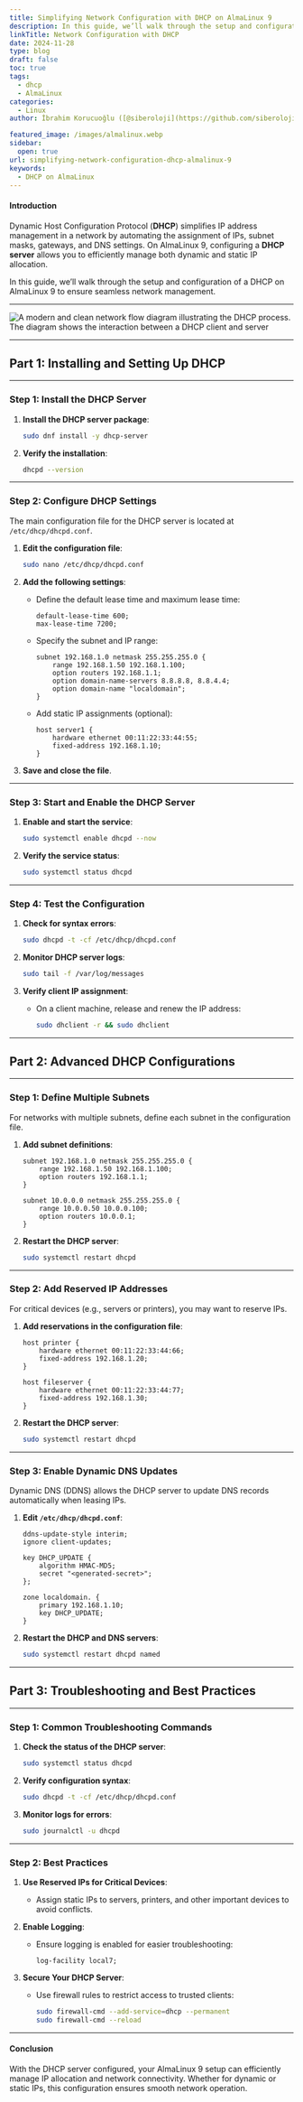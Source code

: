 ```yaml
---
title: Simplifying Network Configuration with DHCP on AlmaLinux 9
description: In this guide, we’ll walk through the setup and configuration of a DHCP on AlmaLinux 9 to ensure seamless network management.
linkTitle: Network Configuration with DHCP
date: 2024-11-28
type: blog
draft: false
toc: true
tags:
  - dhcp
  - AlmaLinux
categories:
  - Linux
author: İbrahim Korucuoğlu ([@siberoloji](https://github.com/siberoloji))

featured_image: /images/almalinux.webp
sidebar:
  open: true
url: simplifying-network-configuration-dhcp-almalinux-9
keywords:
  - DHCP on AlmaLinux
---
```

#### **Introduction**

Dynamic Host Configuration Protocol (**DHCP**) simplifies IP address management in a network by automating the assignment of IPs, subnet masks, gateways, and DNS settings. On AlmaLinux 9, configuring a **DHCP server** allows you to efficiently manage both dynamic and static IP allocation.

In this guide, we’ll walk through the setup and configuration of a DHCP on AlmaLinux 9 to ensure seamless network management.

---

![A modern and clean network flow diagram illustrating the DHCP process. The diagram shows the interaction between a DHCP client and server](/images/dhcp-process.webp)

---

## **Part 1: Installing and Setting Up DHCP**

---

### **Step 1: Install the DHCP Server**

1. **Install the DHCP server package**:

   ```bash
   sudo dnf install -y dhcp-server
   ```

2. **Verify the installation**:

   ```bash
   dhcpd --version
   ```

---

### **Step 2: Configure DHCP Settings**

The main configuration file for the DHCP server is located at `/etc/dhcp/dhcpd.conf`.

1. **Edit the configuration file**:

   ```bash
   sudo nano /etc/dhcp/dhcpd.conf
   ```

2. **Add the following settings**:
   - Define the default lease time and maximum lease time:

     ```plaintext
     default-lease-time 600;
     max-lease-time 7200;
     ```

   - Specify the subnet and IP range:

     ```plaintext
     subnet 192.168.1.0 netmask 255.255.255.0 {
         range 192.168.1.50 192.168.1.100;
         option routers 192.168.1.1;
         option domain-name-servers 8.8.8.8, 8.8.4.4;
         option domain-name "localdomain";
     }
     ```

   - Add static IP assignments (optional):

     ```plaintext
     host server1 {
         hardware ethernet 00:11:22:33:44:55;
         fixed-address 192.168.1.10;
     }
     ```

3. **Save and close the file**.

---

### **Step 3: Start and Enable the DHCP Server**

1. **Enable and start the service**:

   ```bash
   sudo systemctl enable dhcpd --now
   ```

2. **Verify the service status**:

   ```bash
   sudo systemctl status dhcpd
   ```

---

### **Step 4: Test the Configuration**

1. **Check for syntax errors**:

   ```bash
   sudo dhcpd -t -cf /etc/dhcp/dhcpd.conf
   ```

2. **Monitor DHCP server logs**:

   ```bash
   sudo tail -f /var/log/messages
   ```

3. **Verify client IP assignment**:
   - On a client machine, release and renew the IP address:

     ```bash
     sudo dhclient -r && sudo dhclient
     ```

---

## **Part 2: Advanced DHCP Configurations**

---

### **Step 1: Define Multiple Subnets**

For networks with multiple subnets, define each subnet in the configuration file.

1. **Add subnet definitions**:

   ```plaintext
   subnet 192.168.1.0 netmask 255.255.255.0 {
       range 192.168.1.50 192.168.1.100;
       option routers 192.168.1.1;
   }

   subnet 10.0.0.0 netmask 255.255.255.0 {
       range 10.0.0.50 10.0.0.100;
       option routers 10.0.0.1;
   }
   ```

2. **Restart the DHCP server**:

   ```bash
   sudo systemctl restart dhcpd
   ```

---

### **Step 2: Add Reserved IP Addresses**

For critical devices (e.g., servers or printers), you may want to reserve IPs.

1. **Add reservations in the configuration file**:

   ```plaintext
   host printer {
       hardware ethernet 00:11:22:33:44:66;
       fixed-address 192.168.1.20;
   }

   host fileserver {
       hardware ethernet 00:11:22:33:44:77;
       fixed-address 192.168.1.30;
   }
   ```

2. **Restart the DHCP server**:

   ```bash
   sudo systemctl restart dhcpd
   ```

---

### **Step 3: Enable Dynamic DNS Updates**

Dynamic DNS (DDNS) allows the DHCP server to update DNS records automatically when leasing IPs.

1. **Edit `/etc/dhcp/dhcpd.conf`**:

   ```plaintext
   ddns-update-style interim;
   ignore client-updates;

   key DHCP_UPDATE {
       algorithm HMAC-MD5;
       secret "<generated-secret>";
   };

   zone localdomain. {
       primary 192.168.1.10;
       key DHCP_UPDATE;
   }
   ```

2. **Restart the DHCP and DNS servers**:

   ```bash
   sudo systemctl restart dhcpd named
   ```

---

## **Part 3: Troubleshooting and Best Practices**

---

### **Step 1: Common Troubleshooting Commands**

1. **Check the status of the DHCP server**:

   ```bash
   sudo systemctl status dhcpd
   ```

2. **Verify configuration syntax**:

   ```bash
   sudo dhcpd -t -cf /etc/dhcp/dhcpd.conf
   ```

3. **Monitor logs for errors**:

   ```bash
   sudo journalctl -u dhcpd
   ```

---

### **Step 2: Best Practices**

1. **Use Reserved IPs for Critical Devices**:
   - Assign static IPs to servers, printers, and other important devices to avoid conflicts.

2. **Enable Logging**:
   - Ensure logging is enabled for easier troubleshooting:

     ```plaintext
     log-facility local7;
     ```

3. **Secure Your DHCP Server**:
   - Use firewall rules to restrict access to trusted clients:

     ```bash
     sudo firewall-cmd --add-service=dhcp --permanent
     sudo firewall-cmd --reload
     ```

---

#### **Conclusion**

With the DHCP server configured, your AlmaLinux 9 setup can efficiently manage IP allocation and network connectivity. Whether for dynamic or static IPs, this configuration ensures smooth network operation.
